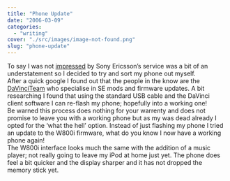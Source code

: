 ```yaml
---
title: "Phone Update"
date: "2006-03-09"
categories: 
  - "writing"
cover: "./src/images/image-not-found.png"
slug: "phone-update"
---
```


To say I was not [impressed](http://www.shibbyonline.co.uk/2006/03/07/se-can-kiss-my-ass/) by Sony Ericsson’s service was a bit of an understatement so I decided to try and sort my phone out myself.  
After a quick google I found out that the people in the know are the [DaVinciTeam](http://davinciteam.com/) who specialise in SE mods and firmware updates. A bit researching I found that using the standard USB cable and the DaVinci client software I can re-flash my phone; hopefully into a working one!  
Be warned this process does nothing for your warrenty and does not promise to leave you with a working phone but as my was dead already I opted for the ‘what the hell’ option. Instead of just flashing my phone I tried an update to the W800i firmware, what do you know I now have a working phone again!  
The W800i interface looks much the same with the addition of a music player; not really going to leave my iPod at home just yet. The phone does feel a bit quicker and the display sharper and it has not dropped the memory stick yet.
